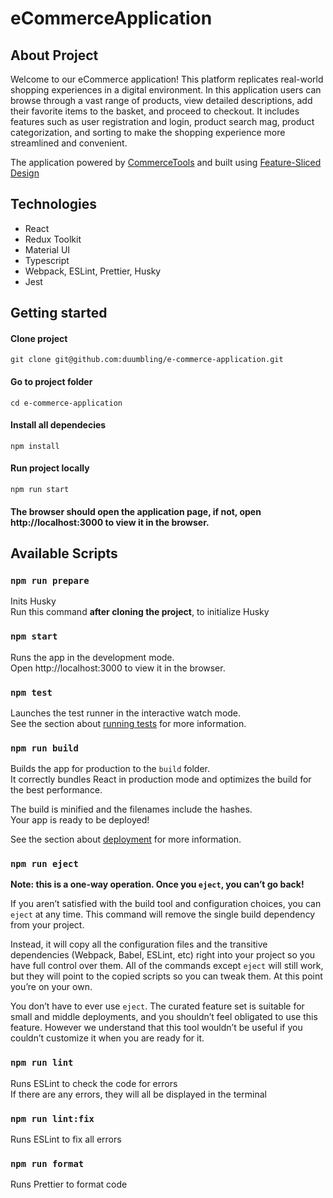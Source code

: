 # eCommerceApplication

## About Project

Welcome to our eCommerce application! This platform replicates real-world shopping experiences in a digital environment. In this application users can browse through a vast range of products, view detailed descriptions, add their favorite items to the basket, and proceed to checkout. It includes features such as user registration and login, product search mag, product categorization, and sorting to make the shopping experience more streamlined and convenient.

The application powered by [CommerceTools](https://commercetools.com/) and built using [Feature-Sliced Design](https://feature-sliced.design/)

## Technologies
- React
- Redux Toolkit
- Material UI
- Typescript
- Webpack, ESLint, Prettier, Husky
- Jest

## Getting started
#### Clone project
```git clone git@github.com:duumbling/e-commerce-application.git```
#### Go to project folder
```cd e-commerce-application```
#### Install all dependecies
```npm install```
#### Run project locally
```npm run start```
#### The browser should open the application page, if not, open http://localhost:3000 to view it in the browser.

## Available Scripts

### `npm run prepare`

Inits Husky<br>
Run this command **after cloning the project**, to initialize Husky

### `npm start`

Runs the app in the development mode.<br>
Open http://localhost:3000 to view it in the browser.

### `npm test`

Launches the test runner in the interactive watch mode.<br>
See the section about [running tests](https://facebook.github.io/create-react-app/docs/running-tests) for more information.

### `npm run build`

Builds the app for production to the `build` folder.<br>
It correctly bundles React in production mode and optimizes the build for the best performance.

The build is minified and the filenames include the hashes.<br>
Your app is ready to be deployed!

See the section about [deployment](https://facebook.github.io/create-react-app/docs/deployment) for more information.

### `npm run eject`

**Note: this is a one-way operation. Once you `eject`, you can’t go back!**

If you aren’t satisfied with the build tool and configuration choices, you can `eject` at any time. This command will remove the single build dependency from your project.

Instead, it will copy all the configuration files and the transitive dependencies (Webpack, Babel, ESLint, etc) right into your project so you have full control over them. All of the commands except `eject` will still work, but they will point to the copied scripts so you can tweak them. At this point you’re on your own.

You don’t have to ever use `eject`. The curated feature set is suitable for small and middle deployments, and you shouldn’t feel obligated to use this feature. However we understand that this tool wouldn’t be useful if you couldn’t customize it when you are ready for it.

### `npm run lint`

Runs ESLint to check the code for errors<br>
If there are any errors, they will all be displayed in the terminal

### `npm run lint:fix`

Runs ESLint to fix all errors

### `npm run format`

Runs Prettier to format code
